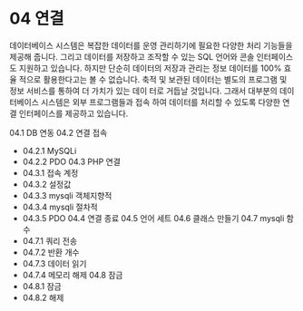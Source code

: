 # 04 연결 
데이터베이스 시스템은 복잡한 데이터를 운영 관리하기에 필요한 다양한 처리 기능들을 제공해 줍니다. 그리고 데이터를 저장하고 조작할 수 있는 SQL 언어와 콘솔 인터페이스 도 지원하고 있습니다. 하지만 단순히 데이터의 저장과 관리는 정보 데이터를 100% 효율 적으로 활용한다고는 볼 수 없습니다. 
축적 및 보관된 데이터는 별도의 프로그램 및 정보 서비스를 통하여 더 가치가 있는 데이 터로 거듭날 것입니다. 그래서 대부분의 데이터베이스 시스템은 외부 프로그램들과 접속 하여 데이터를 처리할 수 있도록 다양한 연결 인터페이스를 제공하고 있습니다. 

04.1 DB 연동 
04.2 연결 접속
* 04.2.1 MySQLi
* 04.2.2 PDO 
04.3 PHP 연결
* 04.3.1 접속 계정
* 04.3.2 설정값
* 04.3.3 mysqli 객체지향적
* 04.3.4 mysqli 절차적
* 04.3.5 PDO
04.4 연결 종료 
04.5 언어 세트 
04.6 클래스 만들기
04.7 mysqli 함수
* 04.7.1 쿼리 전송
* 04.7.2 반환 개수 
* 04.7.3 데이터 읽기 
* 04.7.4 메모리 해제
04.8 잠금
* 04.8.1 잠금
* 04.8.2 해제



